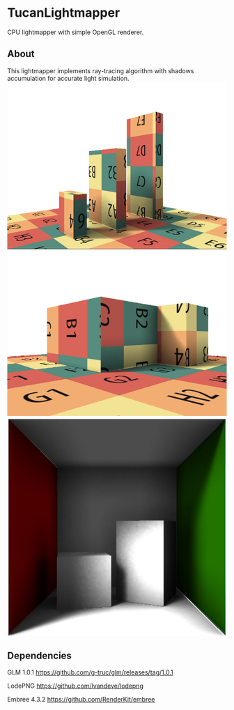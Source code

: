 # TucanLightmapper
CPU lightmapper with simple OpenGL renderer.

## About
This lightmapper implements ray-tracing algorithm with shadows accumulation for accurate light simulation.
![img](./screenshots/1.png)
![img](./screenshots/2.png)
![img](./screenshots/3.png)

## Dependencies
GLM 1.0.1 https://github.com/g-truc/glm/releases/tag/1.0.1

LodePNG https://github.com/lvandeve/lodepng

Embree 4.3.2 https://github.com/RenderKit/embree